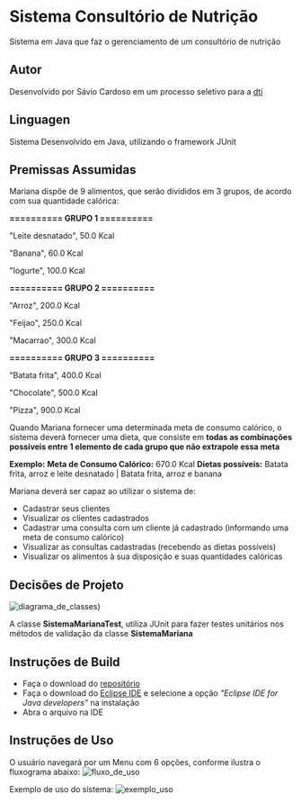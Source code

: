 # Sistema Consultório de Nutrição
Sistema em Java que faz o gerenciamento de um consultório de nutrição

## Autor
Desenvolvido por Sávio Cardoso em um processo seletivo para a [dti](https://dtidigital.com.br/)

## Linguagen
Sistema Desenvolvido em Java, utilizando o framework JUnit

## Premissas Assumidas
Mariana dispõe de 9 alimentos, que serão divididos em 3 grupos, de acordo com sua quantidade calórica:

**========== GRUPO 1 ==========**

"Leite desnatado", 50.0 Kcal

"Banana", 60.0 Kcal

"Iogurte", 100.0 Kcal
 
 
**========== GRUPO 2 ==========**

"Arroz", 200.0 Kcal

"Feijao", 250.0 Kcal

"Macarrao", 300.0 Kcal


**========== GRUPO 3 ==========**

"Batata frita", 400.0 Kcal

"Chocolate", 500.0 Kcal

"Pizza", 900.0 Kcal


Quando Mariana fornecer uma determinada meta de consumo calórico, o sistema deverá fornecer uma dieta, que consiste em **todas as combinações possíveis entre 1 elemento de cada grupo que não extrapole essa meta**

**Exemplo:**
**Meta de Consumo Calórico:** 670.0 Kcal
**Dietas possíveis:** Batata frita, arroz e leite desnatado | Batata frita, arroz e banana

Mariana deverá ser capaz ao utilizar o sistema de:
- Cadastrar seus clientes
- Visualizar os clientes cadastrados
- Cadastrar uma consulta com um cliente já cadastrado (informando uma meta de consumo calórico)
- Visualizar as consultas cadastradas (recebendo as dietas possíveis)
- Visualizar os alimentos à sua disposição e suas quantidades calóricas

## Decisões de Projeto
![diagrama_de_classes](https://user-images.githubusercontent.com/44077820/95736702-f2810b80-0c5c-11eb-890a-b4c6a5b19ff0.png))

A classe **SistemaMarianaTest**, utiliza JUnit para fazer testes unitários nos métodos de validação da classe **SistemaMariana**

## Instruções de Build
- Faça o download do [repositório](https://github.com/SavioCardoso/testeJava_Dti/)
- Faça o download do [Eclipse IDE](https://www.eclipse.org/downloads/) e selecione a opção *"Eclipse IDE for Java developers"* na instalação
- Abra o arquivo na IDE

## Instruções de Uso
O usuário navegará por um Menu com 6 opções, conforme ilustra o fluxograma abaixo:
![fluxo_de_uso](https://user-images.githubusercontent.com/44077820/95736818-1d6b5f80-0c5d-11eb-8983-76218443b281.png)

Exemplo de uso do sistema:
![exemplo_uso](https://user-images.githubusercontent.com/44077820/95736872-33792000-0c5d-11eb-8359-b906eb9d0158.gif)
